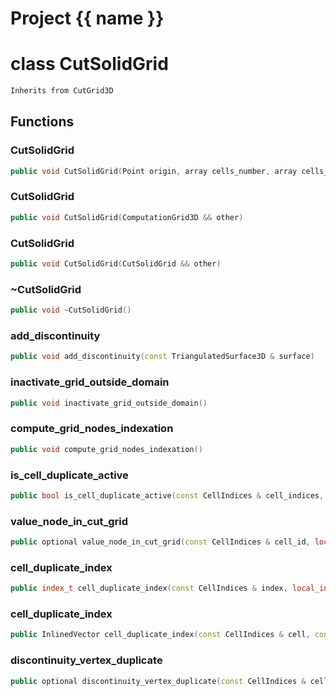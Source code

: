 <script setup>
import {useRoute} from 'vitepress'
const {path} = useRoute()
const tokens = path.split('/')
const words = tokens[2].split('-');
for (let i = 0; i < words.length; i++) {
    words[i] = words[i].charAt(0).toUpperCase() + words[i].slice(1);
    words[i] = words[i].replace('geode', 'Geode')
}
const name = words.join('-');
</script>
# Project {{ name }}

# class CutSolidGrid


```cpp
Inherits from CutGrid3D
```



## Functions

### CutSolidGrid

```cpp
public void CutSolidGrid(Point origin, array cells_number, array cells_length)
```


### CutSolidGrid

```cpp
public void CutSolidGrid(ComputationGrid3D && other)
```


### CutSolidGrid

```cpp
public void CutSolidGrid(CutSolidGrid && other)
```


### ~CutSolidGrid

```cpp
public void ~CutSolidGrid()
```


### add_discontinuity

```cpp
public void add_discontinuity(const TriangulatedSurface3D & surface)
```


### inactivate_grid_outside_domain

```cpp
public void inactivate_grid_outside_domain()
```


### compute_grid_nodes_indexation

```cpp
public void compute_grid_nodes_indexation()
```


### is_cell_duplicate_active

```cpp
public bool is_cell_duplicate_active(const CellIndices & cell_indices, index_t cell_duplicate_index)
```


### value_node_in_cut_grid

```cpp
public optional value_node_in_cut_grid(const CellIndices & cell_id, local_index_t cell_node_id, index_t cell_duplicate_id)
```


### cell_duplicate_index

```cpp
public index_t cell_duplicate_index(const CellIndices & index, local_index_t cell_node_id)
```


### cell_duplicate_index

```cpp
public InlinedVector cell_duplicate_index(const CellIndices & cell, const Point3D & position)
```


### discontinuity_vertex_duplicate

```cpp
public optional discontinuity_vertex_duplicate(const CellIndices & cell_indices, const uuid & discontinuity_id, index_t discontinuity_vertex, index_t discontinuity_facet, const Vector3D & normal_towards_duplicate)
```




